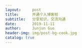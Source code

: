 ```yaml
---
layout:     post
title:      开通个人博客啦
subtitle:   分享知识，交流沟通
date:       2019-11-11
author:     Junjun Guo
header-img: img/post-bg-cook.jpg
catalog: true
---
```

